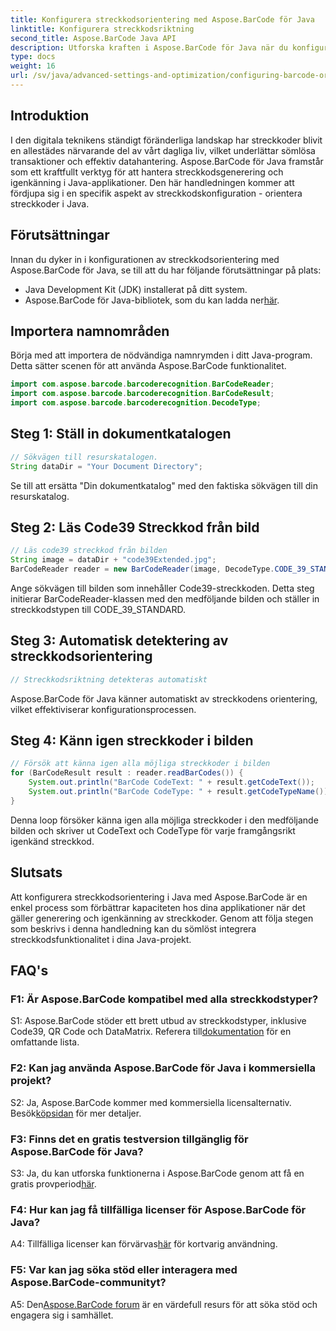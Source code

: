 ```yaml
---
title: Konfigurera streckkodsorientering med Aspose.BarCode för Java
linktitle: Konfigurera streckkodsriktning
second_title: Aspose.BarCode Java API
description: Utforska kraften i Aspose.BarCode för Java när du konfigurerar streckkodsorientering. En omfattande guide för sömlös integration och igenkänning i dina Java-applikationer.
type: docs
weight: 16
url: /sv/java/advanced-settings-and-optimization/configuring-barcode-orientation/
---
```

## Introduktion

I den digitala teknikens ständigt föränderliga landskap har streckkoder blivit en allestädes närvarande del av vårt dagliga liv, vilket underlättar sömlösa transaktioner och effektiv datahantering. Aspose.BarCode för Java framstår som ett kraftfullt verktyg för att hantera streckkodsgenerering och igenkänning i Java-applikationer. Den här handledningen kommer att fördjupa sig i en specifik aspekt av streckkodskonfiguration - orientera streckkoder i Java.

## Förutsättningar

Innan du dyker in i konfigurationen av streckkodsorientering med Aspose.BarCode för Java, se till att du har följande förutsättningar på plats:

- Java Development Kit (JDK) installerat på ditt system.
-  Aspose.BarCode för Java-bibliotek, som du kan ladda ner[här](https://releases.aspose.com/barcode/java/).

## Importera namnområden

Börja med att importera de nödvändiga namnrymden i ditt Java-program. Detta sätter scenen för att använda Aspose.BarCode funktionalitet.

```java
import com.aspose.barcode.barcoderecognition.BarCodeReader;
import com.aspose.barcode.barcoderecognition.BarCodeResult;
import com.aspose.barcode.barcoderecognition.DecodeType;


```

## Steg 1: Ställ in dokumentkatalogen

```java
// Sökvägen till resurskatalogen.
String dataDir = "Your Document Directory";
```

Se till att ersätta "Din dokumentkatalog" med den faktiska sökvägen till din resurskatalog.

## Steg 2: Läs Code39 Streckkod från bild

```java
// Läs code39 streckkod från bilden
String image = dataDir + "code39Extended.jpg";
BarCodeReader reader = new BarCodeReader(image, DecodeType.CODE_39_STANDARD);
```

Ange sökvägen till bilden som innehåller Code39-streckkoden. Detta steg initierar BarCodeReader-klassen med den medföljande bilden och ställer in streckkodstypen till CODE_39_STANDARD.

## Steg 3: Automatisk detektering av streckkodsorientering

```java
// Streckkodsriktning detekteras automatiskt
```

Aspose.BarCode för Java känner automatiskt av streckkodens orientering, vilket effektiviserar konfigurationsprocessen.

## Steg 4: Känn igen streckkoder i bilden

```java
// Försök att känna igen alla möjliga streckkoder i bilden
for (BarCodeResult result : reader.readBarCodes()) {
    System.out.println("BarCode CodeText: " + result.getCodeText());
    System.out.println("BarCode CodeType: " + result.getCodeTypeName());
}
```

Denna loop försöker känna igen alla möjliga streckkoder i den medföljande bilden och skriver ut CodeText och CodeType för varje framgångsrikt igenkänd streckkod.

## Slutsats

Att konfigurera streckkodsorientering i Java med Aspose.BarCode är en enkel process som förbättrar kapaciteten hos dina applikationer när det gäller generering och igenkänning av streckkoder. Genom att följa stegen som beskrivs i denna handledning kan du sömlöst integrera streckkodsfunktionalitet i dina Java-projekt.

## FAQ's

### F1: Är Aspose.BarCode kompatibel med alla streckkodstyper?

 S1: Aspose.BarCode stöder ett brett utbud av streckkodstyper, inklusive Code39, QR Code och DataMatrix. Referera till[dokumentation](https://reference.aspose.com/barcode/java/) för en omfattande lista.

### F2: Kan jag använda Aspose.BarCode för Java i kommersiella projekt?

 S2: Ja, Aspose.BarCode kommer med kommersiella licensalternativ. Besök[köpsidan](https://purchase.aspose.com/buy) för mer detaljer.

### F3: Finns det en gratis testversion tillgänglig för Aspose.BarCode för Java?

S3: Ja, du kan utforska funktionerna i Aspose.BarCode genom att få en gratis provperiod[här](https://releases.aspose.com/).

### F4: Hur kan jag få tillfälliga licenser för Aspose.BarCode för Java?

 A4: Tillfälliga licenser kan förvärvas[här](https://purchase.aspose.com/temporary-license/) för kortvarig användning.

### F5: Var kan jag söka stöd eller interagera med Aspose.BarCode-communityt?

 A5: Den[Aspose.BarCode forum](https://forum.aspose.com/c/barcode/13) är en värdefull resurs för att söka stöd och engagera sig i samhället.